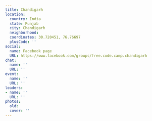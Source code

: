 ```yaml
---
title: Chandigarh
location:
  country: India
  state: Punjab
  city: Chandigarh
  neighborhood: 
  coordinates: 30.720451, 76.76697
  plusCode: ''
social:
  name: Facebook page
  URL: https://www.facebook.com/groups/free.code.camp.chandigarh
chat:
  name: ''
  URL: ''
event:
  name: ''
  URL: ''
leaders:
- name: ''
  URL: ''
photos:
  old: 
  cover: ''
---
```

